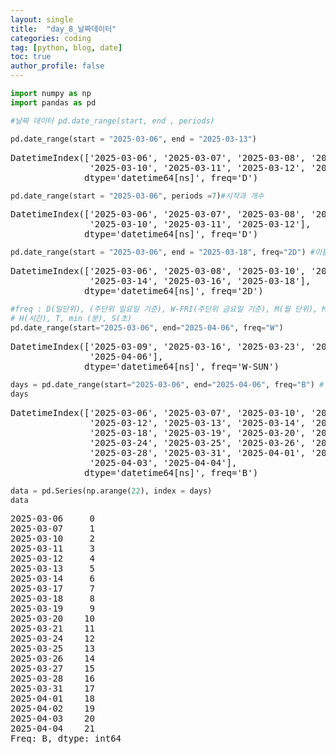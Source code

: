 ```yaml
---
layout: single
title:  "day_8_날짜데이터"
categories: coding
tag: [python, blog, date]
toc: true
author_profile: false
---
```


<head>
  <style>
    table.dataframe {
      white-space: normal;
      width: 100%;
      height: 240px;
      display: block;
      overflow: auto;
      font-family: Arial, sans-serif;
      font-size: 0.9rem;
      line-height: 20px;
      text-align: center;
      border: 0px !important;
    }

    table.dataframe th {
      text-align: center;
      font-weight: bold;
      padding: 8px;
    }

    table.dataframe td {
      text-align: center;
      padding: 8px;
    }

    table.dataframe tr:hover {
      background: #b8d1f3; 
    }

    .output_prompt {
      overflow: auto;
      font-size: 0.9rem;
      line-height: 1.45;
      border-radius: 0.3rem;
      -webkit-overflow-scrolling: touch;
      padding: 0.8rem;
      margin-top: 0;
      margin-bottom: 15px;
      font: 1rem Consolas, "Liberation Mono", Menlo, Courier, monospace;
      color: $code-text-color;
      border: solid 1px $border-color;
      border-radius: 0.3rem;
      word-break: normal;
      white-space: pre;
    }

  .dataframe tbody tr th:only-of-type {
      vertical-align: middle;
  }

  .dataframe tbody tr th {
      vertical-align: top;
  }

  .dataframe thead th {
      text-align: center !important;
      padding: 8px;
  }

  .page__content p {
      margin: 0 0 0px !important;
  }

  .page__content p > strong {
    font-size: 0.8rem !important;
  }

  </style>
</head>



```python
import numpy as np
import pandas as pd
```


```python
#날짜 데이터 pd.date_range(start, end , periods)

pd.date_range(start = "2025-03-06", end = "2025-03-13")
```

<pre>
DatetimeIndex(['2025-03-06', '2025-03-07', '2025-03-08', '2025-03-09',
               '2025-03-10', '2025-03-11', '2025-03-12', '2025-03-13'],
              dtype='datetime64[ns]', freq='D')
</pre>

```python
pd.date_range(start = "2025-03-06", periods =7)#시작과 개수
```

<pre>
DatetimeIndex(['2025-03-06', '2025-03-07', '2025-03-08', '2025-03-09',
               '2025-03-10', '2025-03-11', '2025-03-12'],
              dtype='datetime64[ns]', freq='D')
</pre>

```python
pd.date_range(start = "2025-03-06", end = "2025-03-18", freq="2D") #이틀씩 #freq = 기본값기
```

<pre>
DatetimeIndex(['2025-03-06', '2025-03-08', '2025-03-10', '2025-03-12',
               '2025-03-14', '2025-03-16', '2025-03-18'],
              dtype='datetime64[ns]', freq='2D')
</pre>

```python
#freq : D(일단위), (주단위 일요일 기준), W-FRI(주단위 금요일 기준), M(월 단위), MS(월 초기준)
# H(시간), T, min (분), S(초)
pd.date_range(start="2025-03-06", end="2025-04-06", freq="W")
```

<pre>
DatetimeIndex(['2025-03-09', '2025-03-16', '2025-03-23', '2025-03-30',
               '2025-04-06'],
              dtype='datetime64[ns]', freq='W-SUN')
</pre>

```python
days = pd.date_range(start="2025-03-06", end="2025-04-06", freq="B") # Business Day (H%)
days
```

<pre>
DatetimeIndex(['2025-03-06', '2025-03-07', '2025-03-10', '2025-03-11',
               '2025-03-12', '2025-03-13', '2025-03-14', '2025-03-17',
               '2025-03-18', '2025-03-19', '2025-03-20', '2025-03-21',
               '2025-03-24', '2025-03-25', '2025-03-26', '2025-03-27',
               '2025-03-28', '2025-03-31', '2025-04-01', '2025-04-02',
               '2025-04-03', '2025-04-04'],
              dtype='datetime64[ns]', freq='B')
</pre>

```python
data = pd.Series(np.arange(22), index = days)
data
```

<pre>
2025-03-06     0
2025-03-07     1
2025-03-10     2
2025-03-11     3
2025-03-12     4
2025-03-13     5
2025-03-14     6
2025-03-17     7
2025-03-18     8
2025-03-19     9
2025-03-20    10
2025-03-21    11
2025-03-24    12
2025-03-25    13
2025-03-26    14
2025-03-27    15
2025-03-28    16
2025-03-31    17
2025-04-01    18
2025-04-02    19
2025-04-03    20
2025-04-04    21
Freq: B, dtype: int64
</pre>

```python
```
